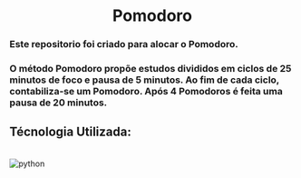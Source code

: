 <h1 align = "center"> Pomodoro </h1>

### Este repositorio foi criado para alocar o Pomodoro.
### O método Pomodoro propõe estudos divididos em ciclos de 25 minutos de foco e pausa de 5 minutos. Ao fim de cada ciclo, contabiliza-se um Pomodoro. Após 4 Pomodoros é feita uma pausa de 20 minutos.

## Técnologia Utilizada: 
<div style="display: inline_block"><br/>
  <img align="center" alt="python" src="https://img.shields.io/badge/Python-3776AB?style=for-the-badge&logo=python&logoColor=white" />
